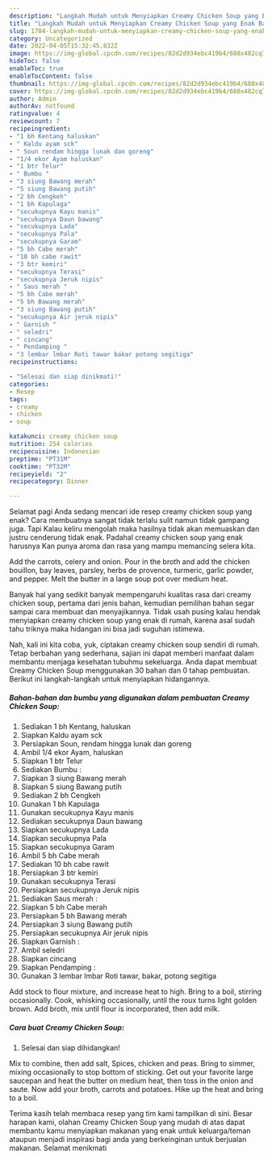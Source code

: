 ```yaml
---
description: "Langkah Mudah untuk Menyiapkan Creamy Chicken Soup yang Enak Banget, Buat Buka Puasa Enak"
title: "Langkah Mudah untuk Menyiapkan Creamy Chicken Soup yang Enak Banget, Buat Buka Puasa Enak"
slug: 1704-langkah-mudah-untuk-menyiapkan-creamy-chicken-soup-yang-enak-banget-buat-buka-puasa-enak
category: Uncategorized
date: 2022-04-05T15:32:45.832Z
image: https://img-global.cpcdn.com/recipes/82d2d934ebc419b4/680x482cq70/creamy-chicken-soup-foto-resep-utama.jpg
hideToc: false
enableToc: true
enableTocContent: false
thumbnail: https://img-global.cpcdn.com/recipes/82d2d934ebc419b4/680x482cq70/creamy-chicken-soup-foto-resep-utama.jpg
cover: https://img-global.cpcdn.com/recipes/82d2d934ebc419b4/680x482cq70/creamy-chicken-soup-foto-resep-utama.jpg
author: Admin
authorAv: notfound
ratingvalue: 4
reviewcount: 7
recipeingredient:
- "1 bh Kentang haluskan"
- " Kaldu ayam sck"
- " Soun rendam hingga lunak dan goreng"
- "1/4 ekor Ayam haluskan"
- "1 btr Telur"
- " Bumbu "
- "3 siung Bawang merah"
- "5 siung Bawang putih"
- "2 bh Cengkeh"
- "1 bh Kapulaga"
- "secukupnya Kayu manis"
- "secukupnya Daun bawang"
- "secukupnya Lada"
- "secukupnya Pala"
- "secukupnya Garam"
- "5 bh Cabe merah"
- "10 bh cabe rawit"
- "3 btr kemiri"
- "secukupnya Terasi"
- "secukupnya Jeruk nipis"
- " Saus merah "
- "5 bh Cabe merah"
- "5 bh Bawang merah"
- "3 siung Bawang putih"
- "secukupnya Air jeruk nipis"
- " Garnish "
- " seledri"
- " cincang"
- " Pendamping "
- "3 lembar lmbar Roti tawar bakar potong segitiga"
recipeinstructions:

- "Selesai dan siap dinikmati!"
categories:
- Resep
tags:
- creamy
- chicken
- soup

katakunci: creamy chicken soup 
nutrition: 254 calories
recipecuisine: Indonesian
preptime: "PT31M"
cooktime: "PT32M"
recipeyield: "2"
recipecategory: Dinner

---
```



Selamat pagi Anda sedang mencari ide resep creamy chicken soup yang enak? Cara membuatnya sangat tidak terlalu sulit namun tidak gampang juga. Tapi Kalau keliru mengolah maka hasilnya tidak akan memuaskan dan justru cenderung tidak enak. Padahal creamy chicken soup yang enak harusnya Kan punya aroma dan rasa yang mampu memancing selera kita.


Add the carrots, celery and onion. Pour in the broth and add the chicken bouillon, bay leaves, parsley, herbs de provence, turmeric, garlic powder, and pepper. Melt the butter in a large soup pot over medium heat.

Banyak hal yang sedikit banyak mempengaruhi kualitas rasa dari creamy chicken soup, pertama dari jenis bahan, kemudian pemilihan bahan segar sampai cara membuat dan menyajikannya. Tidak usah pusing kalau hendak menyiapkan creamy chicken soup yang enak di rumah, karena asal sudah tahu triknya maka hidangan ini bisa jadi suguhan istimewa.


Nah, kali ini kita coba, yuk, ciptakan creamy chicken soup sendiri di rumah. Tetap berbahan yang sederhana, sajian ini dapat memberi manfaat dalam membantu menjaga kesehatan tubuhmu sekeluarga. Anda dapat membuat Creamy Chicken Soup menggunakan 30 bahan dan 0 tahap pembuatan. Berikut ini langkah-langkah untuk menyiapkan hidangannya.

<!--inarticleads1-->

##### Bahan-bahan dan bumbu yang digunakan dalam pembuatan Creamy Chicken Soup:

1. Sediakan 1 bh Kentang, haluskan
1. Siapkan  Kaldu ayam sck
1. Persiapkan  Soun, rendam hingga lunak dan goreng
1. Ambil 1/4 ekor Ayam, haluskan
1. Siapkan 1 btr Telur
1. Sediakan  Bumbu :
1. Siapkan 3 siung Bawang merah
1. Siapkan 5 siung Bawang putih
1. Sediakan 2 bh Cengkeh
1. Gunakan 1 bh Kapulaga
1. Gunakan secukupnya Kayu manis
1. Sediakan secukupnya Daun bawang
1. Siapkan secukupnya Lada
1. Siapkan secukupnya Pala
1. Siapkan secukupnya Garam
1. Ambil 5 bh Cabe merah
1. Sediakan 10 bh cabe rawit
1. Persiapkan 3 btr kemiri
1. Gunakan secukupnya Terasi
1. Persiapkan secukupnya Jeruk nipis
1. Sediakan  Saus merah :
1. Siapkan 5 bh Cabe merah
1. Persiapkan 5 bh Bawang merah
1. Persiapkan 3 siung Bawang putih
1. Persiapkan secukupnya Air jeruk nipis
1. Siapkan  Garnish :
1. Ambil  seledri
1. Siapkan  cincang
1. Siapkan  Pendamping :
1. Gunakan 3 lembar lmbar Roti tawar, bakar, potong segitiga


Add stock to flour mixture, and increase heat to high. Bring to a boil, stirring occasionally. Cook, whisking occasionally, until the roux turns light golden brown. Add broth, mix until flour is incorporated, then add milk. 

<!--inarticleads2-->

##### Cara buat Creamy Chicken Soup:


1. Selesai dan siap dihidangkan!

Mix to combine, then add salt, Spices, chicken and peas. Bring to simmer, mixing occasionally to stop bottom of sticking. Get out your favorite large saucepan and heat the butter on medium heat, then toss in the onion and saute. Now add your broth, carrots and potatoes. Hike up the heat and bring to a boil. 

Terima kasih telah membaca resep yang tim kami tampilkan di sini. Besar harapan kami, olahan Creamy Chicken Soup yang mudah di atas dapat membantu kamu menyiapkan makanan yang enak untuk keluarga/teman ataupun menjadi inspirasi bagi anda yang berkeinginan untuk berjualan makanan. Selamat menikmati
